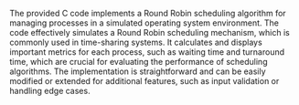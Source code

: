 The provided C code implements a Round Robin scheduling algorithm for managing processes in a simulated operating system environment.
The code effectively simulates a Round Robin scheduling mechanism, which is commonly used in time-sharing systems.
It calculates and displays important metrics for each process, such as waiting time and turnaround time, which are crucial for evaluating the performance of scheduling algorithms.
The implementation is straightforward and can be easily modified or extended for additional features, such as input validation or handling edge cases.
